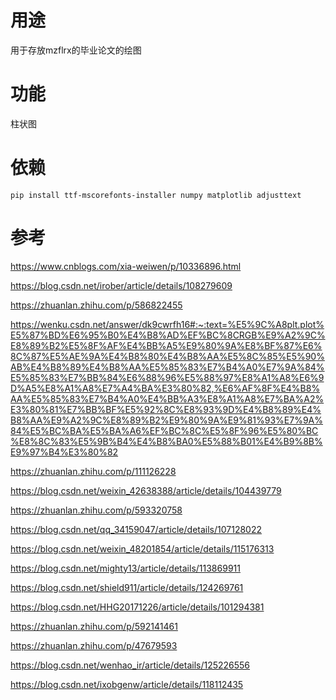 <!--
 * @Author: LiFangyi lifangyi01@qq.com
 * @Date: 2024-03-28 03:33:57
 * @LastEditors: LiFangyi lifangyi01@qq.com
 * @LastEditTime: 2024-03-29 09:09:17
 * @FilePath: /paperGraph/readme.md
 * @Description: 这是默认设置,请设置`customMade`, 打开koroFileHeader查看配置 进行设置: https://github.com/OBKoro1/koro1FileHeader/wiki/%E9%85%8D%E7%BD%AE
-->
# 用途
用于存放mzflrx的毕业论文的绘图

# 功能
柱状图

# 依赖
```
pip install ttf-mscorefonts-installer numpy matplotlib adjusttext
```

# 参考
https://www.cnblogs.com/xia-weiwen/p/10336896.html

https://blog.csdn.net/irober/article/details/108279609

https://zhuanlan.zhihu.com/p/586822455

https://wenku.csdn.net/answer/dk9cwrfh16#:~:text=%E5%9C%A8plt.plot%E5%87%BD%E6%95%B0%E4%B8%AD%EF%BC%8CRGB%E9%A2%9C%E8%89%B2%E5%8F%AF%E4%BB%A5%E9%80%9A%E8%BF%87%E6%8C%87%E5%AE%9A%E4%B8%80%E4%B8%AA%E5%8C%85%E5%90%AB%E4%B8%89%E4%B8%AA%E5%85%83%E7%B4%A0%E7%9A%84%E5%85%83%E7%BB%84%E6%88%96%E5%88%97%E8%A1%A8%E6%9D%A5%E8%A1%A8%E7%A4%BA%E3%80%82,%E6%AF%8F%E4%B8%AA%E5%85%83%E7%B4%A0%E4%BB%A3%E8%A1%A8%E7%BA%A2%E3%80%81%E7%BB%BF%E5%92%8C%E8%93%9D%E4%B8%89%E4%B8%AA%E9%A2%9C%E8%89%B2%E9%80%9A%E9%81%93%E7%9A%84%E5%BC%BA%E5%BA%A6%EF%BC%8C%E5%8F%96%E5%80%BC%E8%8C%83%E5%9B%B4%E4%B8%BA0%E5%88%B01%E4%B9%8B%E9%97%B4%E3%80%82

https://zhuanlan.zhihu.com/p/111126228

https://blog.csdn.net/weixin_42638388/article/details/104439779

https://zhuanlan.zhihu.com/p/593320758

https://blog.csdn.net/qq_34159047/article/details/107128022

https://blog.csdn.net/weixin_48201854/article/details/115176313

https://blog.csdn.net/mighty13/article/details/113869911

https://blog.csdn.net/shield911/article/details/124269761

https://blog.csdn.net/HHG20171226/article/details/101294381

https://zhuanlan.zhihu.com/p/592141461

https://zhuanlan.zhihu.com/p/47679593

https://blog.csdn.net/wenhao_ir/article/details/125226556

https://blog.csdn.net/ixobgenw/article/details/118112435
